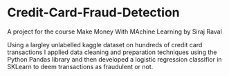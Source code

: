# Credit-Card-Fraud-Detection

A project for the course Make Money With MAchine Learning by Siraj Raval

Using a largley unlabelled kaggle dataset on hundreds of credit card transactions I applied data cleaning and preparation techniques using
the Python Pandas library and then developed a logistic regression classifior in SKLearn to deem transactions as fraudulent or not.

